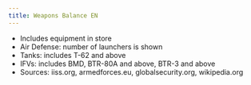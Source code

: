 ```yaml
---
title: Weapons Balance EN
---
```

- Includes equipment in store
- Air Defense: number of launchers is shown
- Tanks: includes T-62 and above
- IFVs: includes BMD, BTR-80A and above, BTR-3 and above
- Sources: iiss.org, armedforces.eu, globalsecurity.org, wikipedia.org